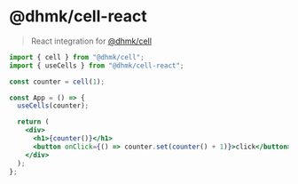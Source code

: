 # @dhmk/cell-react

> React integration for [@dhmk/cell](https://github.com/dhmk083/dhmk-cell)

```jsx
import { cell } from "@dhmk/cell";
import { useCells } from "@dhmk/cell-react";

const counter = cell(1);

const App = () => {
  useCells(counter);

  return (
    <div>
      <h1>{counter()}</h1>
      <button onClick={() => counter.set(counter() + 1)}>click</button>
    </div>
  );
};
```
